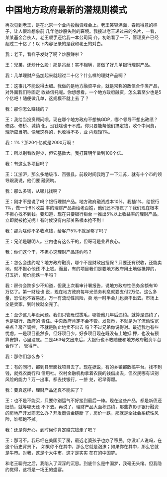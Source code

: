 # 中国地方政府最新的潜规则模式

再次见到老王，是在北京一个业内投融资峰会上。老王笑容满面，春风得意的样子，让人很难想象前 几年他炒股失利的窘境。我接过老王递过来的名片，一看，某某基金合伙人。老王顺手还给我一本公司简 介，初略看了一下，管理资产已经超过二十亿了！以下内容记录的是我和老王的对白。

我：老王，看样子发财了啊？炒股赚啦？

王：兄弟，还炒什么股！那是吊丝！实不相瞒，哥做了好几单银行理财产品。

我：几单理财产品加起来就超过二十亿？什么样的理财产品啊？

王：这事儿不能说得太细。我做的是地方融资平台，就是常称的政信合作类产品，对外面我们称固定 收益信托呢。你想想看，一个地方政府融资，怎么着至少也是5个亿吧！随便做几单，这规模不就上去 了？

我：那你怎么赚钱的？

王：我给当投资顾问呗。现在哪个地方政府不想搞GDP，哪个领导不想出政绩？修路、修桥、城镇 化，没钱啥也干不成。你只要能帮他们搞定钱，收个中间费，理所应当吧。像我这样的，也收得不多，业 内规矩1%。

我：1%？那20个亿就是2000万啊！

王：所以别看收得少，但它基数大。我打算明年做到100个亿。

我：有这么多项目吗？

王：江浙沪，那么多地级市、百强县。前段时间我跑了一下江苏，就有十个市的领导跟我说，他们要 融资呐。

我：那么多钱，从哪儿找啊？

王：刚才不是说了吗？银行理财产品。地方政府融资成本10%，我抽1%，给银行1%，做一个8%收益 率的理财产品卖给老百姓，他们还不抢疯了？我们现在根本不担心找不到钱。要知道，现在只要银行柜台 一推出5%以上收益率的理财产品，立即就被抢光呢！有时候没有内部关系根本抢不到！

我：那为啥你不多收点钱，给客户5%不就足够了吗？

王：兄弟是聪明人。业内也有这么干的，但哥可是业界良心。

我：你们这个干，不担心这理财产品违约吗？

王：怎么会违约呢？地方政府融资，哪个不是财政出担保？只要还有税收，还能卖地，就不担心他还 不上钱。而且，有的项目我们是要地方政府用土地做抵押的，打五折，房价能跌一半吗？

我：房价会跌多少不知道，但我上次看审计署报告，说地方政府性债务余额有10万亿了。第一财经也 说，现在地方政府每年光债务利息就要支付2万亿。这么多量，恐怕也不容易还。万一有流动性风险，卖 地一时半会儿也卖不出去。市场上全是卖家，到时候就全完了。

王：至少这几年没问题。我们只管雁过拔毛，哪管他几年后违约。就算是违约了，也是银行、政府的 责任。中央政府肯定不会不管。发货币，不就是为了流动性宽裕点？房产调控，不就是防止地卖不出去 吗？不过兄弟你说得对。最近我也有些忧虑，一是项目虽然多，但好项目少，好多项目现在既没有土地抵 押，也没有预算安排，心里没底。二是463号文出来后，大银行也不敢随便和地方政府融资平台合作了， 管得严。

我：那你们怎么办？

王：有的同行，都到县里面找项目去了。现在据说，有的乡镇都敢搞平台。找不到钱，就找农商行和 信用社。农村金融机构拿着农民的钱借出去，但农民哪有识别风险的能力？万一出事，都去找银行，一挤 兑，迟早得爆。

我：要真这样，理财产品还真不能买了？

王：也不是不能买，只要你别运气不好接到最后一棒。现在这些产品，都是新债还旧债，就等哪天还 不下去。再说了，理财产品大面积违约，那些靠影子银行融资的房地产开发商怎么办？开发商资金链断 了，房价一跌，那就是全社会系统性风险，谁都跑不掉。

我：还是你开心。到时候你肯定赚完钱走了吧？

王：那可不。我已经在美国买了房，最近老婆孩子也办了移民。你没听人说吗，在这个历史背景下， 如果你不在其中，那么它就是泡沫；如果你在其中，那么它就是牛市。对我，这是个大牛市，这才是实实 在在的中国梦。

和老王聊完之后，我陷入了深深的沉思。到底什么是中国梦，我毫无头绪。但我隐约觉得，这将是一场王的盛宴。
